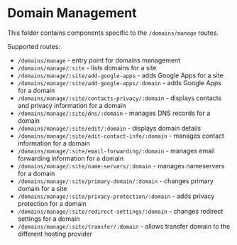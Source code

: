 Domain Management
=================

This folder contains components specific to the `/domains/manage` routes.

Supported routes:

- `/domains/manage` - entry point for domains management
- `/domains/manage/:site` - lists domains for a site
- `/domains/manage/:site/add-google-apps` - adds Google Apps for a site
- `/domains/manage/:site/add-google-apps/:domain` - adds Google Apps for a domain
- `/domains/manage/:site/contacts-privacy/:domain` - displays contacts and privacy information for a domain
- `/domains/manage/:site/dns/:domain` - manages DNS records for a domain
- `/domains/manage/:site/edit/:domain` - displays domain details
- `/domains/manage/:site/edit-contact-info/:domain` - manages contact information for a domain
- `/domains/manage/:site/email-forwarding/:domain` - manages email forwarding information for a domain
- `/domains/manage/:site/name-servers/:domain` - manages nameservers for a domain
- `/domains/manage/:site/primary-domain/:domain` - changes primary domain for a site
- `/domains/manage/:site/privacy-protection/:domain` - adds privacy protection for a domain
- `/domains/manage/:site/redirect-settings/:domain` - changes redirect settings for a domain
- `/domains/manage/:site/transfer/:domain` - allows transfer domain to the different hosting provider
